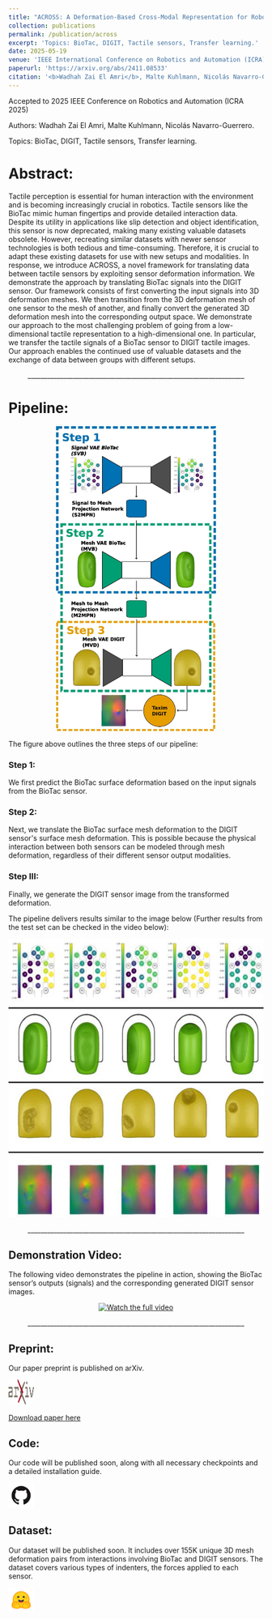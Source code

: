 ```yaml
---
title: "ACROSS: A Deformation-Based Cross-Modal Representation for Robotic Tactile Perception"
collection: publications
permalink: /publication/across
excerpt: 'Topics: BioTac, DIGIT, Tactile sensors, Transfer learning.'
date: 2025-05-19
venue: 'IEEE International Conference on Robotics and Automation (ICRA) 2025, Atlanta, USA'
paperurl: 'https://arxiv.org/abs/2411.08533'
citation: '<b>Wadhah Zai El Amri</b>, Malte Kuhlmann, Nicolás Navarro-Guerrero (2024). &quot;ACROSS: A Deformation-Based Cross-Modal Representation for Robotic Tactile Perception.&quot; <i>2025 IEEE International Conference on Robotics and Automation (ICRA), Atlanta, USA, 2025.</i>.'
---
```


Accepted to 2025 IEEE Conference on Robotics and Automation (ICRA 2025)

Authors: Wadhah Zai El Amri, Malte Kuhlmann, Nicolás Navarro-Guerrero.

Topics: BioTac, DIGIT, Tactile sensors, Transfer learning.

# Abstract: 

Tactile perception is essential for human interaction with the environment and is becoming increasingly crucial in robotics. Tactile sensors like the BioTac mimic human fingertips and provide detailed interaction data. Despite its utility in applications like slip detection and object identification, this sensor is now deprecated, making many existing valuable datasets obsolete. However, recreating similar datasets with newer sensor technologies is both tedious and time-consuming. Therefore, it is crucial to adapt these existing datasets for use with new setups and modalities. In response, we introduce ACROSS, a novel framework for translating data between tactile sensors by exploiting sensor deformation information. We demonstrate the approach by translating BioTac signals into the DIGIT sensor. Our framework consists of first converting the input signals into 3D deformation meshes. We then transition from the 3D deformation mesh of one sensor to the mesh of another, and finally convert the generated 3D deformation mesh into the corresponding output space. We demonstrate our approach to the most challenging problem of going from a low-dimensional tactile representation to a high-dimensional one. In particular, we transfer the tactile signals of a BioTac sensor to DIGIT tactile images. Our approach enables the continued use of valuable datasets and the exchange of data between groups with different setups.

<p align="center">
___________________________________________________________________
</p>


# Pipeline:


<p align="center">
  <img src="../images/across/Pipeline.jpg" width="316" height="602" />
</p>

The figure above outlines the three steps of our pipeline:

### Step 1:

We first predict the BioTac surface deformation based on the input signals from the BioTac sensor.

### Step 2:

Next, we translate the BioTac surface mesh deformation to the DIGIT sensor's surface mesh deformation. This is possible because the physical interaction between both sensors can be modeled through mesh deformation, regardless of their different sensor output modalities.

### Step III: 

Finally, we generate the DIGIT sensor image from the transformed deformation.


The pipeline delivers results similar to the image below (Further results from the test set can be checked in the video below):

<p align="center">
  <img src="../images/across/figure_results_all_data.jpg" width="550" height="550" />
</p>

<p align="center">
___________________________________________________________________
</p>

## Demonstration Video:

The following video demonstrates the pipeline in action, showing the BioTac sensor’s outputs (signals) and the corresponding generated DIGIT sensor images.

<p align="center">
  <a href="../images/across/video.mp4">
    <img src="../images/across/full_new.gif" alt="Watch the full video" width="960" height="320">
  </a>
</p>


<p align="center">
___________________________________________________________________
</p>


## Preprint: 

Our paper preprint is published on arXiv.

[<img src="../images/ArXiv_logo.png" width="50" height="50">](https://arxiv.org/abs/2411.08533)

[Download paper here](http://wzaielamri.github.io/files/across_zaielamri.pdf)

## Code: 

Our code will be published soon, along with all necessary checkpoints and a detailed installation guide.

[<img src="../images/GitHub-Mark.png" width="50" height="50">](https://github.com/wzaielamri/across_framework)

## Dataset:

Our dataset will be published soon. It includes over 155K unique 3D mesh deformation pairs from interactions involving BioTac and DIGIT sensors. The dataset covers various types of indenters, the forces applied to each sensor.

[<img src="../images/hf-logo.png" width="50" height="50">](https://huggingface.co/datasets/wzaielamri/across_framework)

